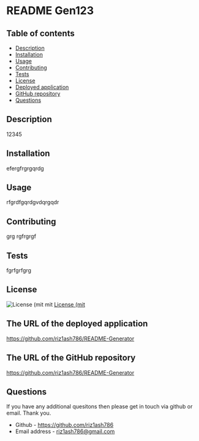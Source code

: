 # README Gen123

  ## Table of contents
  - [Description](#description)
  - [Installation](#installation-instructions)
  - [Usage](#usage-information)
  - [Contributing](#contributing-guidelines)
  - [Tests](#test-instructions)
  - [License](#license)
  - [Deployed application](#deployed-application)
  - [GitHub repository](#github-repository)
  - [Questions](#questions)

  ## Description
  12345

  ## Installation
  efergfrgrgqrdg
  
  ## Usage 
  rfgrdfgqrdgvdqrgqdr

  ## Contributing
  grg	rgfrgrgf

  ## Tests
  fgrfgrfgrg

  ## License
  ![License (mit](https://img.shields.io/badge/License-mit_1.0-brightgreen.svg)
  mit
  [License (mit](https://opensource.org/licenses/mit)

  ## The URL of the deployed application
  https://github.com/riz1ash786/README-Generator

  ## The URL of the GitHub repository
  https://github.com/riz1ash786/README-Generator

  ## Questions
  If you have any additional quesitons then please get in touch via github or email. Thank you.
  - Github - https://github.com/riz1ash786
  - Email address - riz1ash786@gmail.com